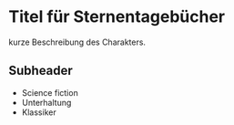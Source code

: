 # Titel für Sternentagebücher

kurze Beschreibung des Charakters.


## Subheader

* Science fiction
* Unterhaltung
* Klassiker

